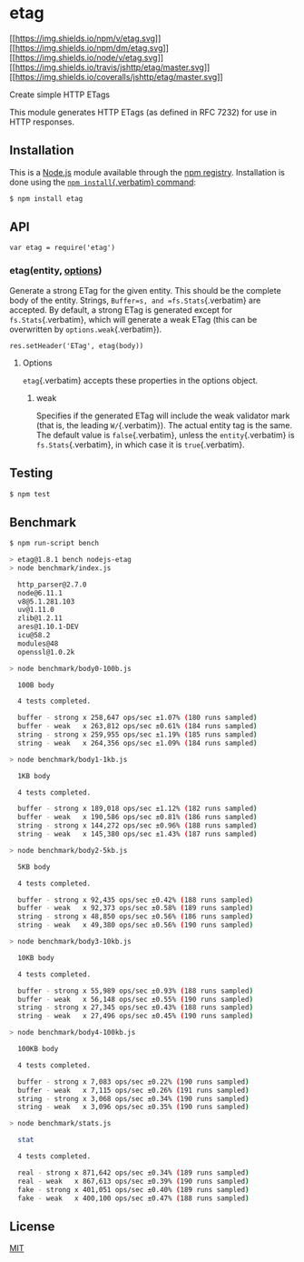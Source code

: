 # etag

[\[\[<https://img.shields.io/npm/v/etag.svg>](https://npmjs.org/package/etag)\]\]
[\[\[<https://img.shields.io/npm/dm/etag.svg>](https://npmjs.org/package/etag)\]\]
[\[\[<https://img.shields.io/node/v/etag.svg>](https://nodejs.org/en/download/)\]\]
[\[\[<https://img.shields.io/travis/jshttp/etag/master.svg>](https://travis-ci.org/jshttp/etag)\]\]
[\[\[<https://img.shields.io/coveralls/jshttp/etag/master.svg>](https://coveralls.io/r/jshttp/etag?branch=master)\]\]

Create simple HTTP ETags

This module generates HTTP ETags (as defined in RFC 7232) for use in
HTTP responses.

## Installation

This is a [Node.js](https://nodejs.org/en/) module available through the
[npm registry](https://www.npmjs.com/). Installation is done using the
[`npm install`{.verbatim}
command](https://docs.npmjs.com/getting-started/installing-npm-packages-locally):

``` {.bash org-language="sh"}
$ npm install etag
```

## API

<!-- eslint-disable no-unused-vars -->

``` {.javascript org-language="js"}
var etag = require('etag')
```

### etag(entity, [options](#options))

Generate a strong ETag for the given entity. This should be the complete
body of the entity. Strings, `Buffer=s, and =fs.Stats`{.verbatim} are
accepted. By default, a strong ETag is generated except for
`fs.Stats`{.verbatim}, which will generate a weak ETag (this can be
overwritten by `options.weak`{.verbatim}).

<!-- eslint-disable no-undef -->

``` {.javascript org-language="js"}
res.setHeader('ETag', etag(body))
```

1.  Options

    `etag`{.verbatim} accepts these properties in the options object.

    1.  weak

        Specifies if the generated ETag will include the weak validator
        mark (that is, the leading `W/`{.verbatim}). The actual entity
        tag is the same. The default value is `false`{.verbatim}, unless
        the `entity`{.verbatim} is `fs.Stats`{.verbatim}, in which case
        it is `true`{.verbatim}.

## Testing

``` {.bash org-language="sh"}
$ npm test
```

## Benchmark

``` {.bash org-language="sh"}
$ npm run-script bench

> etag@1.8.1 bench nodejs-etag
> node benchmark/index.js

  http_parser@2.7.0
  node@6.11.1
  v8@5.1.281.103
  uv@1.11.0
  zlib@1.2.11
  ares@1.10.1-DEV
  icu@58.2
  modules@48
  openssl@1.0.2k

> node benchmark/body0-100b.js

  100B body

  4 tests completed.

  buffer - strong x 258,647 ops/sec ±1.07% (180 runs sampled)
  buffer - weak   x 263,812 ops/sec ±0.61% (184 runs sampled)
  string - strong x 259,955 ops/sec ±1.19% (185 runs sampled)
  string - weak   x 264,356 ops/sec ±1.09% (184 runs sampled)

> node benchmark/body1-1kb.js

  1KB body

  4 tests completed.

  buffer - strong x 189,018 ops/sec ±1.12% (182 runs sampled)
  buffer - weak   x 190,586 ops/sec ±0.81% (186 runs sampled)
  string - strong x 144,272 ops/sec ±0.96% (188 runs sampled)
  string - weak   x 145,380 ops/sec ±1.43% (187 runs sampled)

> node benchmark/body2-5kb.js

  5KB body

  4 tests completed.

  buffer - strong x 92,435 ops/sec ±0.42% (188 runs sampled)
  buffer - weak   x 92,373 ops/sec ±0.58% (189 runs sampled)
  string - strong x 48,850 ops/sec ±0.56% (186 runs sampled)
  string - weak   x 49,380 ops/sec ±0.56% (190 runs sampled)

> node benchmark/body3-10kb.js

  10KB body

  4 tests completed.

  buffer - strong x 55,989 ops/sec ±0.93% (188 runs sampled)
  buffer - weak   x 56,148 ops/sec ±0.55% (190 runs sampled)
  string - strong x 27,345 ops/sec ±0.43% (188 runs sampled)
  string - weak   x 27,496 ops/sec ±0.45% (190 runs sampled)

> node benchmark/body4-100kb.js

  100KB body

  4 tests completed.

  buffer - strong x 7,083 ops/sec ±0.22% (190 runs sampled)
  buffer - weak   x 7,115 ops/sec ±0.26% (191 runs sampled)
  string - strong x 3,068 ops/sec ±0.34% (190 runs sampled)
  string - weak   x 3,096 ops/sec ±0.35% (190 runs sampled)

> node benchmark/stats.js

  stat

  4 tests completed.

  real - strong x 871,642 ops/sec ±0.34% (189 runs sampled)
  real - weak   x 867,613 ops/sec ±0.39% (190 runs sampled)
  fake - strong x 401,051 ops/sec ±0.40% (189 runs sampled)
  fake - weak   x 400,100 ops/sec ±0.47% (188 runs sampled)
```

## License

[MIT](LICENSE)
